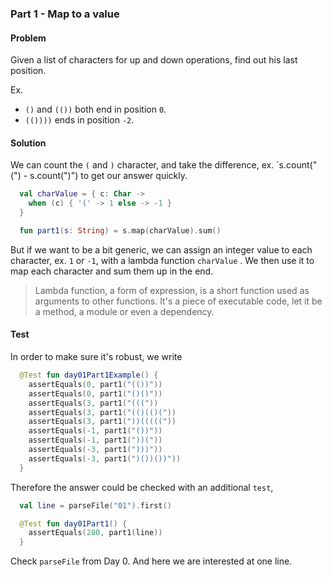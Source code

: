 ### Part 1 - Map to a value

#### Problem

Given a list of characters for up and down operations, find out his last position. 

Ex.

- `()` and `(())` both end in position `0`.
- `(())))` ends in position `-2`.

#### Solution

We can count the `(` and `)` character, and take the difference, ex. `s.count("(") - s.count(")") to get our answer quickly. 

```kotlin
  val charValue = { c: Char -> 
    when (c) { '(' -> 1 else -> -1 }
  }

  fun part1(s: String) = s.map(charValue).sum()
```

But if we want to be a bit generic, we can assign an integer value to each character, ex. `1` or `-1`, with a lambda function `charValue` . We then use it to map each character and sum them up in the end. 

>Lambda function, a form of expression, is a short function used as arguments to other functions. It's a piece of executable code, let it be a method, a module or even a dependency. 


#### Test

In order to make sure it's robust, we write

```kotlin
  @Test fun day01Part1Example() {
    assertEquals(0, part1("(())"))
    assertEquals(0, part1("()()"))
    assertEquals(3, part1("((("))
    assertEquals(3, part1("(()(()("))
    assertEquals(3, part1("))((((("))
    assertEquals(-1, part1("())"))
    assertEquals(-1, part1("))("))
    assertEquals(-3, part1(")))"))
    assertEquals(-3, part1(")())())"))
  }
```

Therefore the answer could be checked with an additional `test`,

```kotlin
  val line = parseFile("01").first()

  @Test fun day01Part1() {
    assertEquals(280, part1(line))
  }
```

Check `parseFile` from Day 0. And here we are interested at one line. 